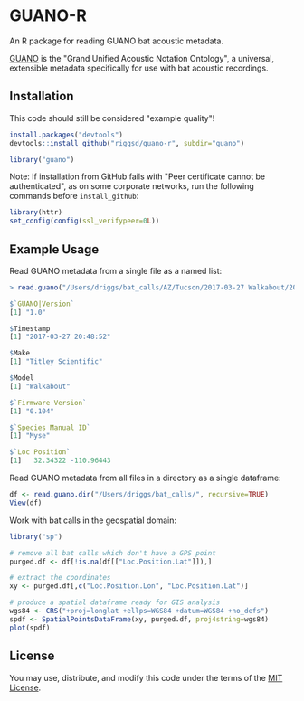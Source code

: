 # GUANO-R

An R package for reading GUANO bat acoustic metadata.

[GUANO](https://github.com/riggsd/guano-py/blob/master/doc/guano_specification.md) is the "Grand Unified Acoustic Notation Ontology", a universal, extensible metadata specifically for use with bat acoustic recordings.


## Installation

This code should still be considered "example quality"!

```r
install.packages("devtools")
devtools::install_github("riggsd/guano-r", subdir="guano")

library("guano")
```

Note: If installation from GitHub fails with "Peer certificate cannot be authenticated", as on some corporate networks, run the following commands before `install_github`:

```r
library(httr)
set_config(config(ssl_verifypeer=0L))
```

## Example Usage

Read GUANO metadata from a single file as a named list:

```r
> read.guano("/Users/driggs/bat_calls/AZ/Tucson/2017-03-27 Walkabout/2017-03-27 20-48-52.wav")

$`GUANO|Version`
[1] "1.0"

$Timestamp
[1] "2017-03-27 20:48:52"

$Make
[1] "Titley Scientific"

$Model
[1] "Walkabout"

$`Firmware Version`
[1] "0.104"

$`Species Manual ID`
[1] "Myse"

$`Loc Position`
[1]   32.34322 -110.96443
```

Read GUANO metadata from all files in a directory as a single dataframe:

```r
df <- read.guano.dir("/Users/driggs/bat_calls/", recursive=TRUE)
View(df)
```


Work with bat calls in the geospatial domain:

```r
library("sp")

# remove all bat calls which don't have a GPS point
purged.df <- df[!is.na(df[["Loc.Position.Lat"]]),]

# extract the coordinates
xy <- purged.df[,c("Loc.Position.Lon", "Loc.Position.Lat")]

# produce a spatial dataframe ready for GIS analysis
wgs84 <- CRS("+proj=longlat +ellps=WGS84 +datum=WGS84 +no_defs")
spdf <- SpatialPointsDataFrame(xy, purged.df, proj4string=wgs84)
plot(spdf)
```

## License

You may use, distribute, and modify this code under the terms of the [MIT License](https://opensource.org/licenses/MIT).
